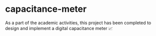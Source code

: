 # capacitance-meter
As a part of the academic activities, this project has been completed to design and implement a digital capacitance meter 📈
